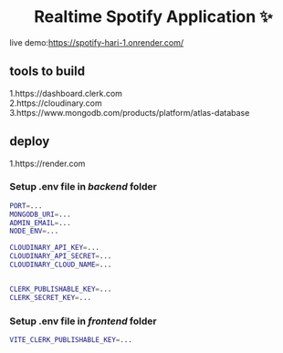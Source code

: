 <h1 align="center">Realtime Spotify Application ✨</h1>

live demo:https://spotify-hari-1.onrender.com/

<h2>tools to build</h2> 
1.https://dashboard.clerk.com <br>
2.https://cloudinary.com<br>
3.https://www.mongodb.com/products/platform/atlas-database<br>
<h2> deploy </h2>
1.https://render.com

### Setup .env file in _backend_ folder

```bash
PORT=...
MONGODB_URI=...
ADMIN_EMAIL=...
NODE_ENV=...

CLOUDINARY_API_KEY=...
CLOUDINARY_API_SECRET=...
CLOUDINARY_CLOUD_NAME=...


CLERK_PUBLISHABLE_KEY=...
CLERK_SECRET_KEY=...
```

### Setup .env file in _frontend_ folder

```bash
VITE_CLERK_PUBLISHABLE_KEY=...
```
